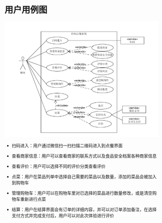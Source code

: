 # 用户用例图

  ![](../assets/images/用户用例图.PNG)

* 扫码进入：用户通过微信扫一扫扫描二维码进入到点餐界面

* 查看商家信息：用户可以查看商家的联系方式以及食品安全档案各种商家信息

* 查看评价：用户可以选择不同的评价分类查看评价

* 点菜：用户在菜品列单中选择自己需要的菜品以及数量，添加的菜品会被加入到购物车

* 管理购物车：用户可以在购物车里对已选择的菜品进行数量修改，或是清空购物车重新进行点菜

* 结算：用户在结算界面会有订单的详细内容，并可以对订单添加备注，在选择支付方式并完成支付后，用户可以对此次体验进行评价